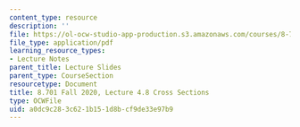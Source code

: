 ```yaml
---
content_type: resource
description: ''
file: https://ol-ocw-studio-app-production.s3.amazonaws.com/courses/8-701-introduction-to-nuclear-and-particle-physics-fall-2020/a0dc9c283c621b151d8bcf9de33e97b9_MIT8_701f20_lec4.8.pdf
file_type: application/pdf
learning_resource_types:
- Lecture Notes
parent_title: Lecture Slides
parent_type: CourseSection
resourcetype: Document
title: 8.701 Fall 2020, Lecture 4.8 Cross Sections
type: OCWFile
uid: a0dc9c28-3c62-1b15-1d8b-cf9de33e97b9
---
```


